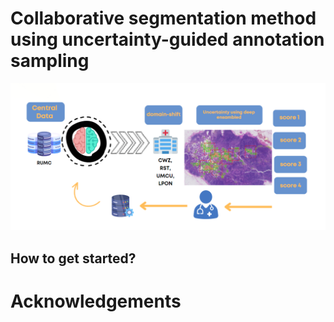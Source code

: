 
# Collaborative segmentation method using uncertainty-guided annotation sampling


![Overview](images\overview.PNG)


## 

## How to get started?


# Acknowledgements

